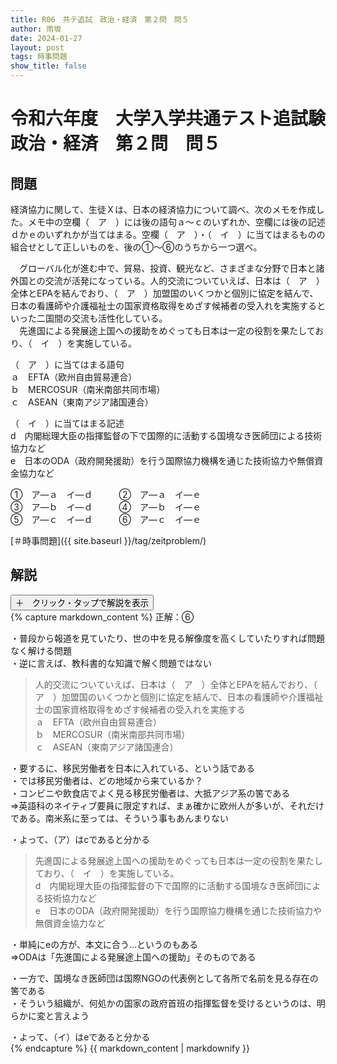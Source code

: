 ```yaml
---
title: R06　共テ追試　政治・経済　第２問　問５
author: 雨坂
date: 2024-01-27
layout: post
tags: 時事問題
show_title: false
---
```

  
# 令和六年度　大学入学共通テスト追試験　政治・経済　第２問　問５  
  
## 問題  
経済協力に関して、生徒Ｘは、日本の経済協力について調べ、次のメモを作成した。メモ中の空欄（　ア　）には後の語句ａ〜ｃのいずれか、空欄には後の記述ｄかｅのいずれかが当てはまる。空欄（　ア　）・（　イ　）に当てはまるものの組合せとして正しいものを、後の①〜⑥のうちから一つ選べ。  
  
　グローバル化が進む中で、貿易、投資、観光など、さまざまな分野で日本と諸外国との交流が活発になっている。人的交流についていえば、日本は（　ア　）全体とEPAを結んでおり、（　ア　）加盟国のいくつかと個別に協定を結んで、日本の看護師や介護福祉士の国家資格取得をめざす候補者の受入れを実施するといった二国間の交流も活性化している。  
　先進国による発展途上国への援助をめぐっても日本は一定の役割を果たしており、（　イ　）を実施している。  
  
（　ア　）に当てはまる語句  
ａ　EFTA（欧州自由貿易連合）  
ｂ　MERCOSUR（南米南部共同市場）  
ｃ　ASEAN（東南アジア諸国連合）  
  
（　イ　）に当てはまる記述  
d　内閣総理大臣の指揮監督の下で国際的に活動する国境なき医師団による技術協力など  
e　日本のODA（政府開発援助）を行う国際協力機構を通じた技術協力や無償資金協力など  
  
①　ア―ａ　イ―ｄ　　　②　ア―ａ　イ―ｅ  
③　ア―ｂ　イ―ｄ　　　④　ア―ｂ　イ―ｅ  
⑤　ア―ｃ　イ―ｄ　　　⑥　ア―ｃ　イ―ｅ  
  
[＃時事問題]({{ site.baseurl }}/tag/zeitproblem/)  
  
## 解説  
<div class="collapsible">
  <button class="collapsible-button">＋　クリック・タップで解説を表示</button>
  <div class="collapsible-content">
    {% capture markdown_content %}
正解：⑥  
  
・普段から報道を見ていたり、世の中を見る解像度を高くしていたりすれば問題なく解ける問題  
・逆に言えば、教科書的な知識で解く問題ではない  
  
>人的交流についていえば、日本は（　ア　）全体とEPAを結んでおり、（　ア　）加盟国のいくつかと個別に協定を結んで、日本の看護師や介護福祉士の国家資格取得をめざす候補者の受入れを実施する  
>ａ　EFTA（欧州自由貿易連合）  
>ｂ　MERCOSUR（南米南部共同市場）  
>ｃ　ASEAN（東南アジア諸国連合）  
  
・要するに、移民労働者を日本に入れている、という話である  
・では移民労働者は、どの地域から来ているか？  
・コンビニや飲食店でよく見る移民労働者は、大抵アジア系の筈である  
⇒英語科のネイティブ要員に限定すれば、まぁ確かに欧州人が多いが、それだけである。南米系に至っては、そういう事もあんまりない  
  
・よって、（ア）はcであると分かる  
  
>先進国による発展途上国への援助をめぐっても日本は一定の役割を果たしており、（　イ　）を実施している。  
>d　内閣総理大臣の指揮監督の下で国際的に活動する国境なき医師団による技術協力など  
>e　日本のODA（政府開発援助）を行う国際協力機構を通じた技術協力や無償資金協力など  
  
・単純にeの方が、本文に合う…というのもある  
⇒ODAは「先進国による発展途上国への援助」そのものである  
  
・一方で、国境なき医師団は国際NGOの代表例として各所で名前を見る存在の筈である  
・そういう組織が、何処かの国家の政府首班の指揮監督を受けるというのは、明らかに変と言えよう  
  
・よって、（イ）はeであると分かる  
    {% endcapture %}
    {{ markdown_content | markdownify }}
  </div>
</div>

